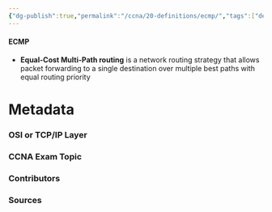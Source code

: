 ```yaml
---
{"dg-publish":true,"permalink":"/ccna/20-definitions/ecmp/","tags":["defs_ccna"],"created":"2023-11-05T10:55:11.000-08:00","updated":"2023-11-08T13:56:48.329-08:00"}
---
```


#### ECMP
- **Equal-Cost Multi-Path routing** is a network routing strategy that allows packet forwarding to a single destination over multiple best paths with equal routing priority





# Metadata
### OSI or TCP/IP Layer

### CCNA Exam Topic

### Contributors

### Sources

